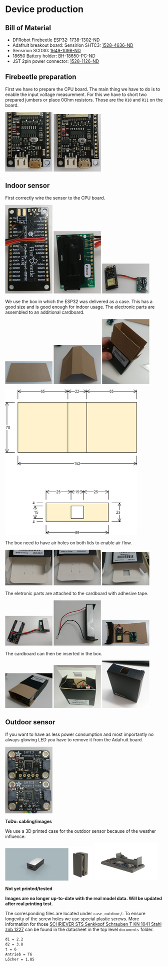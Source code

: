 Device production
=================


Bill of Material
----------------

* DFRobot Firebeetle ESP32: [1738-1302-ND](https://www.digikey.ch/product-detail/de/dfrobot/DFR0478/1738-1302-ND/7398878)
* Adafruit breakout board: Sensirion SHTC3: [1528-4636-ND](https://www.digikey.ch/product-detail/de/adafruit-industries-llc/4636/1528-4636-ND/12504001)
* Sensirion SCD30: [1649-1098-ND](https://www.digikey.ch/product-detail/de/sensirion-ag/SCD30/1649-1098-ND/8445334)
* 18650 Battery holder: [BH-18650-PC-ND](https://www.digikey.ch/product-detail/de/mpd-memory-protection-devices/BH-18650-PC/BH-18650-PC-ND/3029216)
* JST 2pin power connector: [1528-1126-ND](https://www.digikey.ch/product-detail/de/adafruit-industries-llc/261/1528-1126-ND/5353586)



Firebeetle preparation
----------------------

First we have to prepare the CPU board.
The main thing we have to do is to enable the input voltage measurement.
For this we have to short two prepared jumbers or place 0Ohm resistors.
Those are the `R10` and `R11` on the board.

<p float="left">
<img src="images/esp32_01_no_adc_bridge.jpg" width="30%">
<img src="images/esp32_02_adc_bridge.jpg" width="30%">
</p>



Indoor sensor
-------------

First correctly wire the sensor to the CPU board.

<p float="left">
<img src="images/scd30_01_esp_wires.jpg" width="30%">
<img src="images/scd30_02_sensor_wires.jpg" width="30%">
<img src="images/scd30_03_complete_wires.jpg" width="30%">
</p>

We use the box in which the ESP32 was delivered as a case.
This has a good size and is good enough for indoor usage.
The electronic parts are assembled to an additional cardboard.

<p float="left">
<img src="images/scd30_04_cardboard_empty.jpg" width="30%">
<img src="images/scd30_05_cardboard_folded.jpg" width="30%">
<img src="images/scd30_06_cardboard_case_test.jpg" width="30%">
</p>

![Case plan](scd30_case.png)

The box need to have air holes on both lids to enable air flow.

<p float="left">
<img src="images/scd30_07_case_marks.jpg" width="30%">
<img src="images/scd30_08_case_cuts.jpg" width="30%">
<img src="images/scd30_09_case_hole.jpg" width="30%">
</p>

The eletronic parts are attached to the cardboard with adhesive tape.

<p float="left">
<img src="images/scd30_10_adhesive.jpg" width="30%">
<img src="images/scd30_11_battery.jpg" width="30%">
<img src="images/scd30_12_placed.jpg" width="30%">
</p>

The cardboard can then be inserted in the box.

<p float="left">
<img src="images/scd30_13_slide_in.jpg" width="30%">
<img src="images/scd30_14_fit_in_case.jpg" width="30%">
<img src="images/scd30_15_case_closed.jpg" width="30%">
</p>



Outdoor sensor
--------------

If you want to have as less power consumption
and most importantly no always glowing LED
you have to remove it from the Adafruit board.

<img src="images/shtc3_led.jpg" width="30%">

**ToDo: cabling/images**

We use a 3D printed case for the outdoor sensor
because of the weather influence.

<p float="left">
<img src="case_outdoor/images/Entwurf-1.1a.png" width="40%">
<img src="case_outdoor/images/Entwurf-1.1c.png" width="15%">
<img src="case_outdoor/images/Entwurf-1.1e.png" width="40%">
</p>

**Not yet printed/tested**

**Images are no longer up-to-date with the real model data. Will be updated after real printing test.**

The corresponding files are located under `case_outdoor/`.
To ensure longevity of the screw holes we use special plastic screws.
More information for those
[SCHRIEVER STS Senkkopf Schrauben T KN 1041 Stahl znb 1227](https://www.sfs.ch/de/Befestigungstechnik/Blech-%2C-Bohr-%2C-Gewindefurchschrauben/Gewindefurchende-und-gewindeschneidende-Schrauben/Gewindefurchschrauben-f%C3%BCr-Kunststoff/SCHRIEVER-STS-Senkkopf-Schrauben-T-KN-1041-Stahl-znb/p/S010603_0880?sourceCategory=su_m_10-15-030-10&q=%3Arelevance%3Asu_c_10-15-030-10_su_21142_facet%3ASenkkopf)
can be found in the datasheet in the top level `documents` folder.

~~~~~~
d1 = 2.2
d2 = 3.8
t = 6
Antrieb = T6
Löcher = 1.85
~~~~~~
